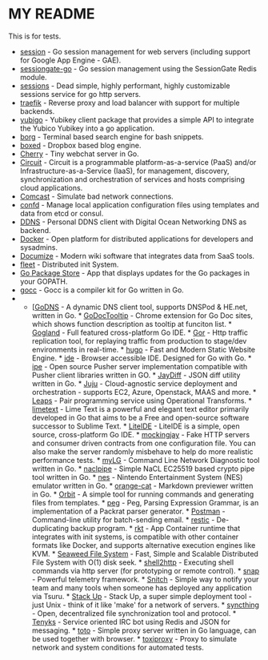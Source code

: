 # MY README

This is for tests.

* [session](https://github.com/icza/session) - Go session management for web servers (including support for Google App Engine - GAE).
* [sessiongate-go](https://github.com/f0rmiga/sessiongate-go) - Go session management using the SessionGate Redis module.
* [sessions](https://github.com/adam-hanna/sessions) - Dead simple, highly performant, highly customizable sessions service for go http servers.
* [traefik](https://github.com/containous/traefik) - Reverse proxy and load balancer with support for multiple backends.
* [yubigo](https://github.com/GeertJohan/yubigo) - Yubikey client package that provides a simple API to integrate the Yubico Yubikey into a go application.
* [borg](https://github.com/crufter/borg) - Terminal based search engine for bash snippets.
* [boxed](https://github.com/tejo/boxed) - Dropbox based blog engine.
* [Cherry](https://github.com/rafael-santiago/cherry) - Tiny webchat server in Go.
* [Circuit](https://github.com/gocircuit/circuit) - Circuit is a programmable platform-as-a-service (PaaS) and/or Infrastructure-as-a-Service (IaaS), for management, discovery, synchronization and orchestration of services and hosts comprising cloud applications.
* [Comcast](https://github.com/tylertreat/Comcast) - Simulate bad network connections.
* [confd](https://github.com/kelseyhightower/confd) - Manage local application configuration files using templates and data from etcd or consul.
* [DDNS](https://github.com/skibish/ddns) - Personal DDNS client with Digital Ocean Networking DNS as backend.
* [Docker](http://www.docker.com/) - Open platform for distributed applications for developers and sysadmins.
* [Documize](https://github.com/documize/community) - Modern wiki software that integrates data from SaaS tools.
* [fleet](https://github.com/coreos/fleet) - Distributed init System.
* [Go Package Store](https://github.com/shurcooL/Go-Package-Store) - App that displays updates for the Go packages in your GOPATH.
* [gocc](https://github.com/goccmack/gocc) - Gocc is a compiler kit for Go written in Go.
*    * [[GoDNS](https://github.com/timothyye/godns) - A dynamic DNS client tool, supports DNSPod & HE.net, written in Go.
    * [GoDocTooltip](https://github.com/diankong/GoDocTooltip) - Chrome extension for Go Doc sites, which shows function description as tooltip at funciton list.
    * [Gogland](https://jetbrains.com/go) - Full featured cross-platform Go IDE.
    * [Gor](https://github.com/buger/gor) - Http traffic replication tool, for replaying traffic from production to stage/dev environments in real-time.
    * [hugo](http://gohugo.io/) - Fast and Modern Static Website Engine.
    * [ide](https://github.com/thestrukture/ide) - Browser accessible IDE. Designed for Go with Go.
    * [ipe](https://github.com/dimiro1/ipe) - Open source Pusher server implementation compatible with Pusher client libraries written in GO.
    * [JayDiff](https://github.com/yazgazan/jaydiff) - JSON diff utility written in Go.
    * [Juju](https://jujucharms.com/) - Cloud-agnostic service deployment and orchestration - supports EC2, Azure, Openstack, MAAS and more.
    * [Leaps](https://github.com/jeffail/leaps) - Pair programming service using Operational Transforms.
    * [limetext](http://limetext.org/) - Lime Text is a powerful and elegant text editor primarily developed in Go that aims to be a Free and open-source software successor to Sublime Text.
    * [LiteIDE](https://github.com/visualfc/liteide) - LiteIDE is a simple, open source, cross-platform Go IDE.
    * [mockingjay](https://github.com/quii/mockingjay-server) - Fake HTTP servers and consumer driven contracts from one configuration file. You can also make the server randomly misbehave to help do more realistic performance tests.
    * [myLG](https://github.com/mehrdadrad/mylg) - Command Line Network Diagnostic tool written in Go.
    * [naclpipe](https://github.com/unix4fun/naclpipe) - Simple NaCL EC25519 based crypto pipe tool written in Go.
    * [nes](https://github.com/fogleman/nes) - Nintendo Entertainment System (NES) emulator written in Go.
    * [orange-cat](https://github.com/noraesae/orange-cat) - Markdown previewer written in Go.
    * [Orbit](https://github.com/gulien/orbit) - A simple tool for running commands and generating files from templates.
    * [peg](https://github.com/pointlander/peg) - Peg, Parsing Expression Grammar, is an implementation of a Packrat parser generator.
    * [Postman](https://github.com/zachlatta/postman) - Command-line utility for batch-sending email.
    * [restic](https://github.com/restic/restic) - De-duplicating backup program.
    * [rkt](https://github.com/coreos/rkt) - App Container runtime that integrates with init systems, is compatible with other container formats like Docker, and supports alternative execution engines like KVM.
    * [Seaweed File System](https://github.com/chrislusf/seaweedfs) - Fast, Simple and Scalable Distributed File System with O(1) disk seek.
    * [shell2http](https://github.com/msoap/shell2http) - Executing shell commands via http server (for prototyping or remote control).
    * [snap](https://github.com/intelsdi-x/snap) - Powerful telemetry framework.
    * [Snitch](https://github.com/lucasgomide/snitch) - Simple way to notify your team and many tools when someone has deployed any application via Tsuru.
    * [Stack Up](https://github.com/pressly/sup) - Stack Up, a super simple deployment tool - just Unix - think of it like 'make' for a network of servers.
    * [syncthing](https://syncthing.net/) - Open, decentralized file synchronization tool and protocol.
    * [Tenyks](https://github.com/kyleterry/tenyks) - Service oriented IRC bot using Redis and JSON for messaging.
    * [toto](https://github.com/blogcin/ToTo) - Simple proxy server written in Go language, can be used together with browser.
    * [toxiproxy](https://github.com/shopify/toxiproxy) - Proxy to simulate network and system conditions for automated tests.
